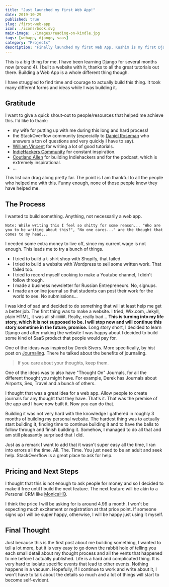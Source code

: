 ```yaml
---
title: "Just launched my first Web App!"
date: 2019-10-29
published: true
slug: /first-web-app
icon: ./icons/book.svg
main-image: ./images/reading-on-kindle.jpg
tags: [webapp, django, saas]
category: "Projects"
description: "Finally launched my first Web App. Kushim is my first Django project which was built from scratch."
---
```


This is a big thing for me. I have been learning Django for several months now (around 4). I built a website with it, thanks to all the great tutorials out there. Building a Web App is a whole different thing though.

I have struggled to find time and courage to actually build this thing. It took many different forms and ideas while I was building it.

## Gratitude
I want to give a quick shout-out to people/resources that helped me achieve this. I'd like to thank:

* my wife for putting up with me during this long and hard process!
* the StackOverflow community (especially to [Daniel Roseman](https://stackoverflow.com/users/104349/daniel-roseman?tab=profile) who answers a ton of questions and very quickly I have to say).
* [William Vincent](https://wsvincent.com/) for writing a lot of good tutorials.
* [IndieHackers Community](https://www.indiehackers.com/) for constant inspiration.
* [Coutland Allen](https://www.indiehackers.com/csallen) for building Indiehackers and for the podcast, which is extremely inspirational.
* ...

This list can drag along pretty far. The point is I am thankful to all the people who helped me with this. Funny enough, none of those people know they have helped me.


## The Process
I wanted to build something. Anything, not necessarily a web app.

```
Note: While writing this I feel so shitty for some reason... "Who are you to be writing about this?", "No one cares..." are the thought that comes to my head...
```

I needed some extra money to live off, since my current wage is not enough. This leads me to try a bunch of things.
* I tried to build a t-shirt shop with Shopify, that failed.
* I tried to build a website with Wordpress to sell some written work. That failed too.
* I tried to record myself cooking to make a Youtube channel, I didn't follow through.
* I made a business newsletter for Russian Entrepreneurs. No, signups.
* I made an online journal so that students can post their work for the world to see. No submissions...

I was kind of sad and decided to do something that will at least help me get a better job. The first thing was to make a website. I tried, Wix.com, Jekyll, plain HTML, it was all shiiiiiiiit. Really, really bad... **This is turning into my life story, which it is not supposed to be. I will stop now and will continue this story sometime in the future, promise.** Long story short, I decided to learn Django and after making the website I was happy about I decided to build some kind of SaaS product that people would pay for.

One of the ideas was inspired by Derek Sivers. More specifically, by hist post on [Journaling](https://sivers.org/dj). There he talked about the benefits of journaling.

> If you care about your thoughts, keep them.

One of the ideas was to also have "Thought On" Journals, for all the different thought you might have. For example, Derek has Journals about Airports, Sex, Travel and a bunch of others.

I thought that was a great idea for a web app. Allow people to create journals for any thought that they have. That's it. That was the premise of the app and I have now built it. Now you can do that.

Building it was not very hard with the knowledge I gathered in roughly 3 months of building my personal website. The hardest thing was to actually start building it, finding time to continue building it and to have the balls to follow through and finish building it. Somehow, I managed to do all that and am still pleasantly surprised that I did.

Just as a remark I want to add that it wasn't super easy all the time, I ran into errors all the time. All. The. Time. You just need to be an adult and seek help. StackOverflow is a great place to ask for help.

## Pricing and Next Steps
I thought that this is not enough to ask people for money and so I decided to make it free until I build the next feature. The next feature will be akin to a Personal CRM like [MonicaHQ](https://www.monicahq.com/).

I think the price I will be asking for is around 4.99 a month. I won't be expecting much excitement or registration at that price point. If someone signs up I will be super happy, otherwise, I will be happy just using it myself.


## Final Thought
Just because this is the first post about me building something, I wanted to tell a lot more, but it is very easy to go down the rabbit hole of telling you each small detail about my thought process and all the vents that happened to me before I actually published. Life is a hard and complicated thing. It is very hard to isolate specific events that lead to other events. Nothing happens in a vacuum. Hopefully, if I continue to work and write about it, I won't have to talk about the details so much and a lot of things will start to become self-evident.